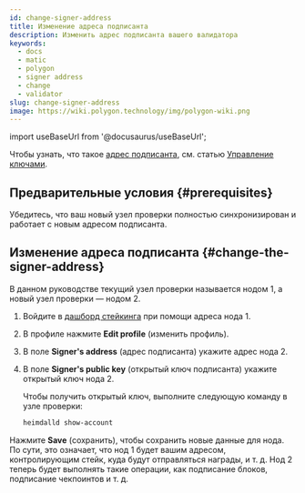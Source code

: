```yaml
---
id: change-signer-address
title: Изменение адреса подписанта
description: Изменить адрес подписанта вашего валидатора
keywords:
  - docs
  - matic
  - polygon
  - signer address
  - change
  - validator
slug: change-signer-address
image: https://wiki.polygon.technology/img/polygon-wiki.png
---
```

import useBaseUrl from '@docusaurus/useBaseUrl';

Чтобы узнать, что такое [адрес подписанта](/docs/maintain/glossary.md#signer-address), см. статью
[Управление ключами](/docs/maintain/validator/core-components/key-management).

## Предварительные условия {#prerequisites}

Убедитесь, что ваш новый узел проверки полностью синхронизирован и работает с новым адресом подписанта.

## Изменение адреса подписанта {#change-the-signer-address}

В данном руководстве текущий узел проверки называется нодом 1, а новый узел проверки — нодом 2.

1. Войдите в [дашборд стейкинга](https://staking.polygon.technology/) при помощи адреса нода 1.
2. В профиле нажмите **Edit profile** (изменить профиль).
3. В поле **Signer's address** (адрес подписанта) укажите адрес нода 2.
4. В поле **Signer's public key** (открытый ключ подписанта) укажите открытый ключ нода 2.

   Чтобы получить открытый ключ, выполните следующую команду в узле проверки:

   ```sh
   heimdalld show-account
   ```

Нажмите **Save** (сохранить), чтобы сохранить новые данные для нода. По сути, это означает, что нод 1 будет вашим адресом, контролирующим стейк, куда будут отправляться награды, и т. д. Нод 2 теперь будет выполнять такие операции, как подписание блоков, подписание чекпоинтов и т. д.
